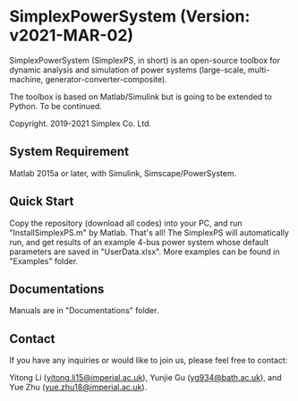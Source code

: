 # SimplexPowerSystem (Version: v2021-MAR-02)

SimplexPowerSystem (SimplexPS, in short) is an open-source toolbox for dynamic analysis and simulation of power systems (large-scale, multi-machine, generator-converter-composite).

The toolbox is based on Matlab/Simulink but is going to be extended to Python. To be continued.

Copyright. 2019-2021 Simplex Co. Ltd.

## System Requirement

Matlab 2015a or later, with Simulink, Simscape/PowerSystem.

## Quick Start

Copy the repository (download all codes) into your PC, and run "InstallSimplexPS.m" by Matlab. That's all! The SimplexPS will automatically run, and get results of an example 4-bus power system whose default parameters are saved in "UserData.xlsx". More examples can be found in "Examples" folder.

## Documentations

Manuals are in "Documentations" folder.

## Contact

If you have any inquiries or would like to join us, please feel free to contact:

Yitong Li (yitong.li15@imperial.ac.uk), Yunjie Gu (yg934@bath.ac.uk), and Yue Zhu (yue.zhu18@imperial.ac.uk).